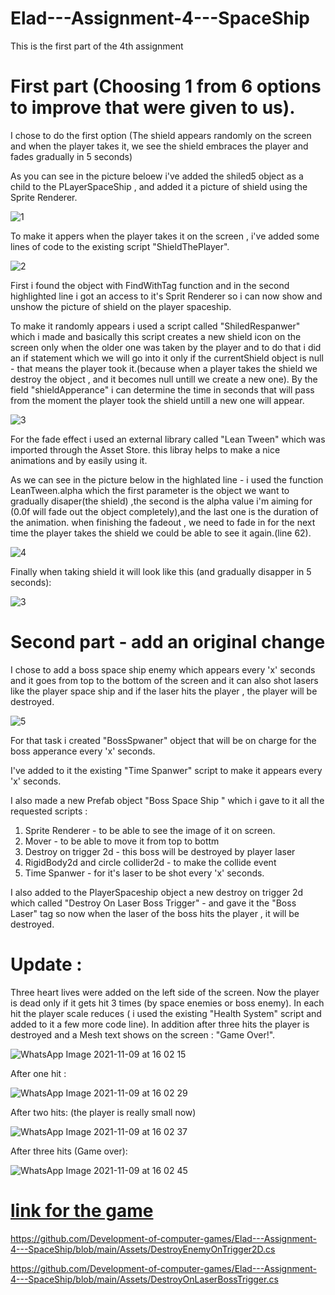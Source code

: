# Elad---Assignment-4---SpaceShip
This is the first part of the 4th assignment


# First part (Choosing 1 from 6 options to improve that were given to us).

I chose to do the first option (The shield appears randomly on the screen and when the player takes it, we see the shield embraces the player and fades gradually in 5 seconds)

As you can see in the picture beloew i've added the shiled5 object as a child to the PLayerSpaceShip , and added it a picture of shield using the Sprite Renderer.

![1](https://user-images.githubusercontent.com/57447475/140734602-99f15e27-8a38-4e24-9ae9-954f4d9cc848.jpeg)

To make it appers when the player takes it on the screen , i've added some lines of code to the existing script "ShieldThePlayer".

![2](https://user-images.githubusercontent.com/57447475/140734928-7c700b30-9297-460a-b514-5e29ffba4220.jpeg)

First i found the object with FindWithTag function and in the second highlighted line i got an access to it's Sprit Renderer so i can now show and unshow the picture of shield
on the player spaceship.

To make it randomly appears i used a script called "ShiledRespanwer" which i made and basically this script creates a new shield icon on the screen only
when the older one was taken by the player and to do that i did an if statement which we will go into it only if the currentShield object is null - that means the player took it.(because when a player takes the shield we destroy the object , and it becomes null untill we create a new one).
By the field "shieldApperance" i can determine the time in seconds that will pass from the moment the player took the shield untill a new one will appear.

![3](https://user-images.githubusercontent.com/57447475/140735776-d0707f03-bdd0-47e6-bcd9-633500d9af49.jpeg)


For the fade effect i used an external library called "Lean Tween" which was imported through the Asset Store.
this libray helps to make a nice animations and  by easily using it.

As we can see in the picture below in the highlated line - i used the function LeanTween.alpha which the first parameter
is the object we want to gradually disaper(the shield) ,the second is the alpha value i'm aiming for (0.0f will fade out the object completely),and the last one is the duration of the animation.
when finishing the fadeout  , we need to fade in for the next time the player takes the shield we could be able to see it again.(line 62).

![4](https://user-images.githubusercontent.com/57447475/140736178-49965def-666c-4456-8b52-b623698df9fd.jpeg)

Finally when taking shield it will look like this (and gradually disapper in 5 seconds):

![3](https://user-images.githubusercontent.com/57447475/140759954-9d3d122b-1c1d-4709-9c83-a7d1ed3e9f54.jpeg)





# Second part - add an original change

I chose to add a boss space ship enemy which appears every 'x' seconds and it goes from top to the bottom of the screen and it can also shot lasers like the player space ship
and if the laser hits the player , the player will be destroyed.


![5](https://user-images.githubusercontent.com/57447475/140737219-5ecb7544-d093-4d82-b5a0-b784d4ead650.jpeg)


For that task i created "BossSpwaner" object that will be on charge for the boss apperance every 'x' seconds.

I've added to it the existing "Time Spanwer" script to make it appears every 'x' seconds.

I also made a new Prefab object "Boss Space Ship " which i gave to it all the requested scripts :
1) Sprite Renderer - to be able to see the image of it on screen.
2) Mover - to be able to move it from top to bottm
3) Destroy on trigger 2d - this boss will be destroyed by player laser
4) RigidBody2d and circle collider2d - to make the collide event 
5) Time Spanwer - for it's laser to be shot every 'x' seconds.

I also added to the PlayerSpaceship object a new destroy on trigger 2d which called "Destroy On Laser Boss Trigger" - and gave it the "Boss Laser" tag
so now when the laser of the boss hits the player , it will be destroyed.


# Update :

Three heart lives were added on the left side of the screen.
Now the player is dead only if it gets hit 3 times (by space enemies or boss enemy).
In each hit the player scale reduces ( i used the existing "Health System" script and added to it a few more code line).
In addition after three hits the player is destroyed and a Mesh text shows on the screen : "Game Over!".


![WhatsApp Image 2021-11-09 at 16 02 15](https://user-images.githubusercontent.com/57447475/140938185-20994be8-7699-4ee1-8072-3eebd2d1a259.jpeg)


After one hit : 

![WhatsApp Image 2021-11-09 at 16 02 29](https://user-images.githubusercontent.com/57447475/140938281-31787128-aabc-4a5a-9cfc-cc4396326572.jpeg)

After two hits: (the player is really small now)

![WhatsApp Image 2021-11-09 at 16 02 37](https://user-images.githubusercontent.com/57447475/140938334-9d5250fc-eedd-4111-96e8-14fda3746027.jpeg)

After three hits (Game over):


![WhatsApp Image 2021-11-09 at 16 02 45](https://user-images.githubusercontent.com/57447475/140938424-eb43c2f5-909c-408a-a8ab-16434f708dee.jpeg)




# [link for the game](https://eladwd.itch.io/spaceship)


https://github.com/Development-of-computer-games/Elad---Assignment-4---SpaceShip/blob/main/Assets/DestroyEnemyOnTrigger2D.cs

https://github.com/Development-of-computer-games/Elad---Assignment-4---SpaceShip/blob/main/Assets/DestroyOnLaserBossTrigger.cs
